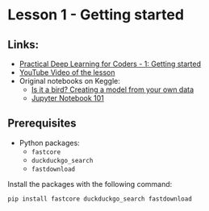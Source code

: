 # Lesson 1 - Getting started

## Links:

* [Practical Deep Learning for Coders - 1: Getting started](https://course.fast.ai/Lessons/lesson1.html)
* [YouTube Video of the lesson](https://www.youtube.com/watch?v=8SF_h3xF3cE)
* Original notebooks on Keggle:
  * [Is it a bird? Creating a model from your own data](https://www.kaggle.com/code/dkoval/is-it-a-bird-creating-a-model-from-your-own-data/)
  * [Jupyter Notebook 101](https://www.kaggle.com/code/jhoward/jupyter-notebook-101)

## Prerequisites

* Python packages:
  * `fastcore`
  * `duckduckgo_search`
  * `fastdownload`

Install the packages with the following command:

```
pip install fastcore duckduckgo_search fastdownload
```
